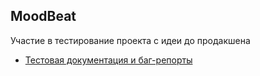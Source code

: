 ## MoodBeat
Участие в тестирование проекта с идеи до продакшена

- [Тестовая документация и баг-репорты](https://drive.google.com/file/d/1N-wpj_ereCn9LQTGrve8Yci_s95mnGH4/view?usp=sharing)
